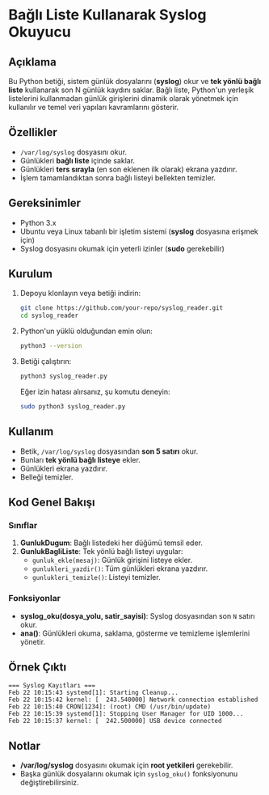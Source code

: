 # Bağlı Liste Kullanarak Syslog Okuyucu

## Açıklama
Bu Python betiği, sistem günlük dosyalarını (**syslog**) okur ve **tek yönlü bağlı liste** kullanarak son N günlük kaydını saklar. Bağlı liste, Python'un yerleşik listelerini kullanmadan günlük girişlerini dinamik olarak yönetmek için kullanılır ve temel veri yapıları kavramlarını gösterir.

## Özellikler
- `/var/log/syslog` dosyasını okur.
- Günlükleri **bağlı liste** içinde saklar.
- Günlükleri **ters sırayla** (en son eklenen ilk olarak) ekrana yazdırır.
- İşlem tamamlandıktan sonra bağlı listeyi bellekten temizler.

## Gereksinimler
- Python 3.x
- Ubuntu veya Linux tabanlı bir işletim sistemi (**syslog** dosyasına erişmek için)
- Syslog dosyasını okumak için yeterli izinler (**sudo** gerekebilir)

## Kurulum
1. Depoyu klonlayın veya betiği indirin:
   ```sh
   git clone https://github.com/your-repo/syslog_reader.git
   cd syslog_reader
   ```
2. Python'un yüklü olduğundan emin olun:
   ```sh
   python3 --version
   ```
3. Betiği çalıştırın:
   ```sh
   python3 syslog_reader.py
   ```
   Eğer izin hatası alırsanız, şu komutu deneyin:
   ```sh
   sudo python3 syslog_reader.py
   ```

## Kullanım
- Betik, `/var/log/syslog` dosyasından **son 5 satırı** okur.
- Bunları **tek yönlü bağlı listeye** ekler.
- Günlükleri ekrana yazdırır.
- Belleği temizler.

## Kod Genel Bakışı
### Sınıflar
1. **GunlukDugum**: Bağlı listedeki her düğümü temsil eder.
2. **GunlukBagliListe**: Tek yönlü bağlı listeyi uygular:
   - `gunluk_ekle(mesaj)`: Günlük girişini listeye ekler.
   - `gunlukleri_yazdir()`: Tüm günlükleri ekrana yazdırır.
   - `gunlukleri_temizle()`: Listeyi temizler.

### Fonksiyonlar
- **syslog_oku(dosya_yolu, satir_sayisi)**: Syslog dosyasından son `N` satırı okur.
- **ana()**: Günlükleri okuma, saklama, gösterme ve temizleme işlemlerini yönetir.

## Örnek Çıktı
```
=== Syslog Kayıtları ===
Feb 22 10:15:43 systemd[1]: Starting Cleanup...
Feb 22 10:15:42 kernel: [  243.540000] Network connection established
Feb 22 10:15:40 CRON[1234]: (root) CMD (/usr/bin/update)
Feb 22 10:15:39 systemd[1]: Stopping User Manager for UID 1000...
Feb 22 10:15:37 kernel: [  242.500000] USB device connected
```

## Notlar
- **/var/log/syslog** dosyasını okumak için **root yetkileri** gerekebilir.
- Başka günlük dosyalarını okumak için `syslog_oku()` fonksiyonunu değiştirebilirsiniz.





